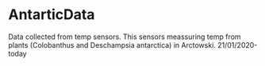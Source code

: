 # AntarticData
Data collected from temp sensors. This sensors meassuring temp from plants (Colobanthus and Deschampsia antarctica) in Arctowski.
21/01/2020-today
